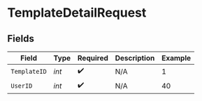 # TemplateDetailRequest


## Fields

| Field              | Type               | Required           | Description        | Example            |
| ------------------ | ------------------ | ------------------ | ------------------ | ------------------ |
| `TemplateID`       | *int*              | :heavy_check_mark: | N/A                | 1                  |
| `UserID`           | *int*              | :heavy_check_mark: | N/A                | 40                 |
